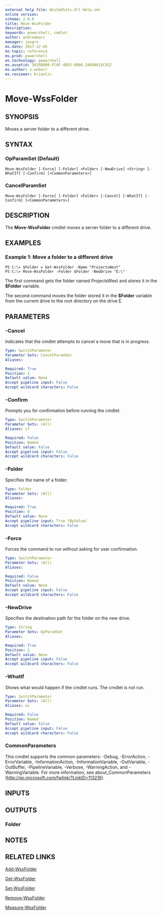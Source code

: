 ```yaml
---
external help file: WssCmdlets.dll-Help.xml
online version: 
schema: 2.0.0
title: Move-WssFolder
description: 
keywords: powershell, cmdlet
author: andreabarr
manager: jasgro
ms.date: 2017-12-05
ms.topic: reference
ms.prod: powershell
ms.technology: powershell
ms.assetid: 3835B800-FC6F-4DE5-9008-24698615C552
ms.author: v-anbarr
ms.reviewer: brianlic
---
```


# Move-WssFolder

## SYNOPSIS
Moves a server folder to a different drive.

## SYNTAX

### OpParamSet (Default)
```
Move-WssFolder [-Force] [-Folder] <Folder> [-NewDrive] <String> [-WhatIf] [-Confirm] [<CommonParameters>]
```

### CancelParamSet
```
Move-WssFolder [-Force] [-Folder] <Folder> [-Cancel] [-WhatIf] [-Confirm] [<CommonParameters>]
```

## DESCRIPTION
The **Move-WssFolder** cmdlet moves a server folder to a different drive.

## EXAMPLES

### Example 1: Move a folder to a different drive
```
PS C:\> $Folder = Get-WssFolder -Name "ProjectsWest"
PS C:\> Move-WssFolder -Folder $Folder -NewDrive "E:\"
```

The first command gets the folder named ProjectsWest and stores it in the **$Folder** variable.

The second command moves the folder stored it in the **$Folder** variable from the current drive to the root directory on the drive E.

## PARAMETERS

### -Cancel
Indicates that the cmdlet attempts to cancel a move that is in progress.

```yaml
Type: SwitchParameter
Parameter Sets: CancelParamSet
Aliases: 

Required: True
Position: 1
Default value: None
Accept pipeline input: False
Accept wildcard characters: False
```

### -Confirm
Prompts you for confirmation before running the cmdlet.

```yaml
Type: SwitchParameter
Parameter Sets: (All)
Aliases: cf

Required: False
Position: Named
Default value: False
Accept pipeline input: False
Accept wildcard characters: False
```

### -Folder
Specifies the name of a folder.

```yaml
Type: Folder
Parameter Sets: (All)
Aliases: 

Required: True
Position: 0
Default value: None
Accept pipeline input: True (ByValue)
Accept wildcard characters: False
```

### -Force
Forces the command to run without asking for user confirmation.

```yaml
Type: SwitchParameter
Parameter Sets: (All)
Aliases: 

Required: False
Position: Named
Default value: None
Accept pipeline input: False
Accept wildcard characters: False
```

### -NewDrive
Specifies the destination path for the folder on the new drive.

```yaml
Type: String
Parameter Sets: OpParamSet
Aliases: 

Required: True
Position: 1
Default value: None
Accept pipeline input: False
Accept wildcard characters: False
```

### -WhatIf
Shows what would happen if the cmdlet runs.
The cmdlet is not run.

```yaml
Type: SwitchParameter
Parameter Sets: (All)
Aliases: wi

Required: False
Position: Named
Default value: False
Accept pipeline input: False
Accept wildcard characters: False
```

### CommonParameters
This cmdlet supports the common parameters: -Debug, -ErrorAction, -ErrorVariable, -InformationAction, -InformationVariable, -OutVariable, -OutBuffer, -PipelineVariable, -Verbose, -WarningAction, and -WarningVariable. For more information, see about_CommonParameters (http://go.microsoft.com/fwlink/?LinkID=113216).

## INPUTS

## OUTPUTS

### Folder

## NOTES

## RELATED LINKS

[Add-WssFolder](./Add-WssFolder.md)

[Get-WssFolder](./Get-WssFolder.md)

[Set-WssFolder](./Set-WssFolder.md)

[Remove-WssFolder](./Remove-WssFolder.md)

[Measure-WssFolder](./Measure-WssFolder.md)

